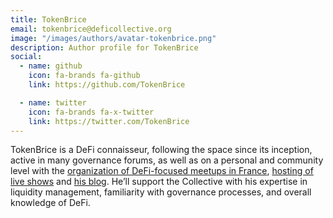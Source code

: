 ```yaml
---
title: TokenBrice
email: tokenbrice@deficollective.org
image: "/images/authors/avatar-tokenbrice.png"
description: Author profile for TokenBrice
social:
  - name: github
    icon: fa-brands fa-github
    link: https://github.com/TokenBrice

  - name: twitter
    icon: fa-brands fa-x-twitter
    link: https://twitter.com/TokenBrice
---
```


TokenBrice is a DeFi connaisseur, following the space since its inception, active in many governance forums, as well as on a personal and community level with the [organization of DeFi-focused meetups in France](https://twitter.com/defi_fr), [hosting of live shows](https://www.youtube.com/c/defifrance) and [his blog](https://tokenbrice.xyz/). He’ll support the Collective with his expertise in liquidity management, familiarity with governance processes, and overall knowledge of DeFi.
